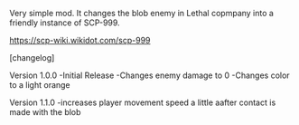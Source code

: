 Very simple mod. It changes the blob enemy in Lethal copmpany into a friendly instance of SCP-999.

https://scp-wiki.wikidot.com/scp-999

[changelog]

Version 1.0.0
  -Initial Release
  -Changes enemy damage to 0
  -Changes color to a light orange


  Version 1.1.0
    -increases player movement speed a little aafter contact is made with the blob
